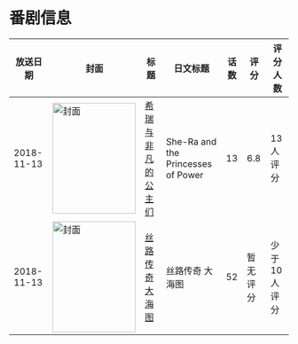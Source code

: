 # 番剧信息

|放送日期|封面|标题|日文标题|话数|评分|评分人数|
|---|---|---|---|---|---|---|
|2018-11-13|<img src="//lain.bgm.tv/pic/cover/c/ba/30/267162_74R7x.jpg" alt="封面" style="width:150px;height:200px;object-fit:cover;">|[希瑞与非凡的公主们](https://bangumi.tv/subject/267162)|She-Ra and the Princesses of Power|13|6.8|13人评分|
|2018-11-13|<img src="//lain.bgm.tv/pic/cover/c/d8/40/310050_rWbqx.jpg" alt="封面" style="width:150px;height:200px;object-fit:cover;">|[丝路传奇 大海图](https://bangumi.tv/subject/310050)|丝路传奇 大海图|52|暂无评分|少于10人评分|
